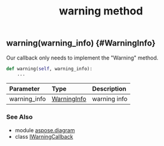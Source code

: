 ﻿---
title: warning method
second_title: Aspose.Diagram for Python via .NET API References
description: 
type: docs
weight: 20
url: /python-net/aspose.diagram/iwarningcallback/warning/
is_root: false
---

## warning(warning_info) {#WarningInfo}

Our callback only needs to implement the "Warning" method.



```python
def warning(self, warning_info):
    ...
```


| Parameter | Type | Description |
| :- | :- | :- |
| warning_info | [WarningInfo](/diagram/python-net/aspose.diagram/warninginfo) | warning info |



### See Also
* module [aspose.diagram](../../)
* class [IWarningCallback](/diagram/python-net/aspose.diagram/iwarningcallback)
